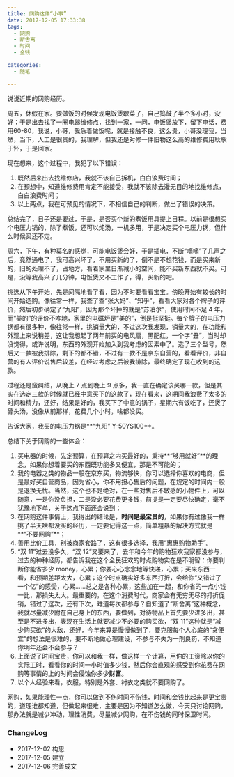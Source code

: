 ```yaml
---
title: 网购这件“小事”  
date: 2017-12-05 17:33:38  
tags:  
  - 网购  
  - 断舍离  
  - 时间  
  - 金钱

categories:
  - 随笔

---
```

说说近期的网购经历。

<!--more-->

周五，休假在家。要做饭的时候发现电饭煲歇菜了，自己捣鼓了半个多小时，没好；于是出去找了一圈电器维修点，找到一家，一问，电饭煲放下，留下电话，费用60-80，我说，小哥，我急着做饭呢，就是接触不良，这么贵，小哥没理我，当然，当下，人工是很贵的，我理解，但我还是对修一件旧物这么高的维修费用耿耿于怀，于是回家。

现在想来，这个过程中，我犯了以下错误：
1. 既然后来出去找维修店，我就不该自己拆机，白白浪费时间；
2. 在预想中，知道维修费用肯定不能接受，我就不该除去漫无目的地找维修点，白白浪费时间；
3. 以上两点，我在可预见的情况下，不相信自己的判断，做出了错误的决策。

总结完了，日子还是要过，于是，是否买个新的煮饭用具提上日程。以前是很想买个电压力锅的，除了煮饭，还可以炖汤，一机多用，于是决定买个电压力锅，但什么时候买还不定。

周六，下午，有种莫名的感觉，可能电饭煲会好，于是插电，不断“嘀嘀”了几声之后，竟然通电了，我可高兴坏了，不用买新的了，倒不是不想花钱，而是买来新的，旧的处理不了，占地方，看着家里日渐减小的空间，能不买新东西就不买。可是，没等我高兴了几分钟，电饭煲又不工作了，得，买新的吧。

挑选从下午开始，先是间隔地看了看，因为不时要看看宝宝。傍晚开始有较长的时间开始选购。像往常一样，我查了查“张大妈”、“知乎”，看看大家对各个牌子的评价，然后初步确定了“九阳”，因为那个坏掉的就是“苏泊尔”，使用时间不足 4 年，而“美的”的评价不咋地，家里的电磁炉是“美的”，倒是挺坚挺。每个牌子的电压力锅都有很多种，像往常一样，挑销量大的，不过这次我发现，销量大的，在功能和外观上来说稍差，这让我想起了两年前买的电风扇，黑配红，一个字“丑”，当时却没觉得，或许说明，东西的外观开始加入到我考虑的因素中了。选了三个型号，然后又一款被我排除，剩下的都不错，不过有一款不是京东自营的，看看评价，非自营的有人评价说售后较差，在经过考虑之后被我排除，最终确定了现在收到的这款。

过程还是蛮纠结，从晚上 7 点到晚上 9 点多，我一直在确定该买哪一款，但是其实在选定三款的时候就已经中意买下的这款了，现在看来，这期间我浪费了太多的时间和精力，还好，结果是好的，我买下了中意的锅子，星期六有饭吃了，还煲了骨头汤，没像从前那样，花费几个小时，啥都没买。

告诉大家，我买的电压力锅是**“九阳” Y-50YS100**。

总结下关于网购的一些体会：  
1. 买电器的时候，先定预算，在预算之内买最好的，秉持**“够用就好”**的理念，如果你想着要买的东西既功能多又便宜，那是不可能的；  
2. 我的电器之类的物品一般在京东买，物流够快，你可以选择你喜欢的电商，但是最好买自营商品，因为省心，你不用担心售后的问题，在规定的时间内一般是退换无忧。当然，这个也不是绝对，在一些对售后不敏感的小物件上，可以随意，一是你没负担，二是没必要花费更多钱，前提是一定要尽快确定，毫不犹豫地下单，关于这点下面还会说到；  
3. 在网购这件事情上，我得出的结论是，**时间是最宝贵的**，如果你有过像我一样挑了半天啥都没买的经历，一定要记得这一点，简单粗暴的解决方式就是**“不要网购”**；  
4. 善用比价工具，别被商家套路了，这有很多选择，我用“惠惠购物助手”。  
5. “双 11”过去没多久，“双 12”又要来了，去年和今年的购物狂欢我家都没参与，过去的种种经历，都告诉我在这个全民狂欢的时点购物实在是不明智：你要判断你能省多少 money，心累；你要心心念念地等快递，心累；买来东西一看，和预期差距太大，心累；这个时点确实好多东西打折，会给你“又错过了一个亿”的感受，心累……总之是各种心累，这些加在一起，和你省的一点小钱一比，那损失太大。最重要的，在这个消费时代，商家会有无穷无尽的打折促销，错过了这次，还有下次，难道每次都参与？自知道了“断舍离”这种概念，我就尽量减少附在自己身上的东西，要做到，对待物品上首先要少进多出，甚至是不进多出，表现在生活上就要减少不必要的购买欲，“双 11”这种就是“减少购买欲”的大敌，还好，今年来算是慢慢做到了，要克服每个人心底的“贪便宜”的想法是很难的，要不断地做心理建设，不参与不失为一剂良药，不知道你明年还会不会参与？  
6. 上面说了时间宝贵，你可以和我一样，做这样一个计算，用你的工资除以你的实际工时，看看你的时间一小时值多少钱，然后你会直观的感受到你花费在网购等事情的上的时间会侵蚀你多少**财富**。  
7. 以个人经验来看，衣服，特别是外套、衬衣之类就不要网购了。  

网购，如果能理性一点，你可以做到不伤时间不伤钱，时间和金钱比起来是更宝贵的，道理谁都知道，但做起来很难，主要是因为不知道怎么做，今天只讨论网购，那办法就是减少冲动，理性消费，尽量减少网购，在不伤钱的同时保卫时间。

### ChangeLog
- 2017-12-02 构思
- 2017-12-05 建立
- 2017-12-06 完善成文



